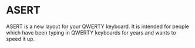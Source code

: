# ASERT
ASERT is a new layout for your QWERTY keyboard. It is intended for people which have been typing in QWERTY keyboards for years and wants to speed it up.
